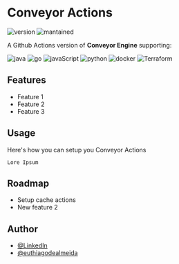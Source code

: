 
# Conveyor Actions
![version](https://img.shields.io/badge/version-0.0.0-orange.svg?style=for-the-badge)
![mantained](https://img.shields.io/badge/mantained-yes-green.svg?style=for-the-badge) 

A Github Actions version of **Conveyor Engine** supporting:

![java](https://img.shields.io/badge/java-%23ED8B00.svg?style=for-the-badge&logo=openjdk&logoColor=white)
![go](https://img.shields.io/badge/go-%2300ADD8.svg?style=for-the-badge&logo=go&logoColor=white)
![javaScript](https://img.shields.io/badge/javascript-%23323330.svg?style=for-the-badge&logo=javascript&logoColor=%23F7DF1E)
![python](https://img.shields.io/badge/python-3670A0?style=for-the-badge&logo=python&logoColor=ffdd54)
![docker](https://img.shields.io/badge/docker-%230db7ed.svg?style=for-the-badge&logo=docker&logoColor=white)
![Terraform](https://img.shields.io/badge/terraform-%235835CC.svg?style=for-the-badge&logo=terraform&logoColor=white)


## Features

- Feature 1
- Feature 2
- Feature 3


## Usage
Here's how you can setup you Conveyor Actions

```actions
Lore Ipsum
```


## Roadmap

- Setup cache actions
- New feature 2


## Author
- [@LinkedIn](www.linkedin.com/in/euthiagodealmeida)
- [@euthiagodealmeida](https://www.github.com/euthiagodealmeida)

